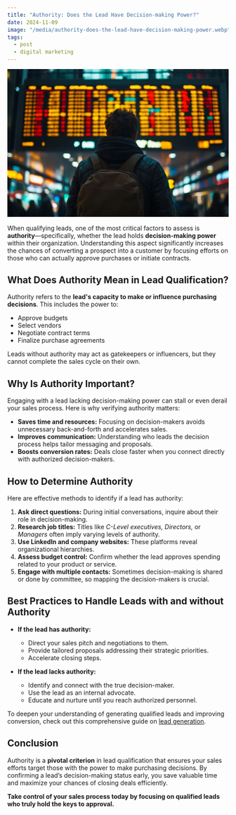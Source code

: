 ```yaml
---
title: "Authority: Does the Lead Have Decision-making Power?"
date: 2024-11-09
image: "/media/authority-does-the-lead-have-decision-making-power.webp"
tags:
  - post
  - digital marketing
---
```


![Authority: Does the Lead Have Decision-making Power?](/media/authority-does-the-lead-have-decision-making-power.webp)

When qualifying leads, one of the most critical factors to assess is **authority**—specifically, whether the lead holds **decision-making power** within their organization. Understanding this aspect significantly increases the chances of converting a prospect into a customer by focusing efforts on those who can actually approve purchases or initiate contracts.

## What Does Authority Mean in Lead Qualification?

Authority refers to the **lead's capacity to make or influence purchasing decisions**. This includes the power to:

- Approve budgets
- Select vendors
- Negotiate contract terms
- Finalize purchase agreements

Leads without authority may act as gatekeepers or influencers, but they cannot complete the sales cycle on their own.

## Why Is Authority Important?

Engaging with a lead lacking decision-making power can stall or even derail your sales process. Here is why verifying authority matters:

- **Saves time and resources:** Focusing on decision-makers avoids unnecessary back-and-forth and accelerates sales.
- **Improves communication:** Understanding who leads the decision process helps tailor messaging and proposals.
- **Boosts conversion rates:** Deals close faster when you connect directly with authorized decision-makers.

## How to Determine Authority

Here are effective methods to identify if a lead has authority:

1. **Ask direct questions:** During initial conversations, inquire about their role in decision-making.
2. **Research job titles:** Titles like *C-Level executives, Directors,* or *Managers* often imply varying levels of authority.
3. **Use LinkedIn and company websites:** These platforms reveal organizational hierarchies.
4. **Assess budget control:** Confirm whether the lead approves spending related to your product or service.
5. **Engage with multiple contacts:** Sometimes decision-making is shared or done by committee, so mapping the decision-makers is crucial.

## Best Practices to Handle Leads with and without Authority

- **If the lead has authority:**
  - Direct your sales pitch and negotiations to them.
  - Provide tailored proposals addressing their strategic priorities.
  - Accelerate closing steps.

- **If the lead lacks authority:**
  - Identify and connect with the true decision-maker.
  - Use the lead as an internal advocate.
  - Educate and nurture until you reach authorized personnel.

To deepen your understanding of generating qualified leads and improving conversion, check out this comprehensive guide on [lead generation](https://leadcraftr.com/posts/lead-generation/).

## Conclusion

Authority is a **pivotal criterion** in lead qualification that ensures your sales efforts target those with the power to make purchasing decisions. By confirming a lead’s decision-making status early, you save valuable time and maximize your chances of closing deals efficiently.

**Take control of your sales process today by focusing on qualified leads who truly hold the keys to approval.**
